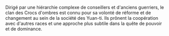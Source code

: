 Dirigé par une hiérarchie complexe de conseillers et d'anciens guerriers, le clan des Crocs d'ombres est connu pour sa volonté de réforme et de changement au sein de la société des Yuan-ti. Ils prônent la coopération avec d'autres races et une approche plus subtile dans la quête de pouvoir et de dominance.